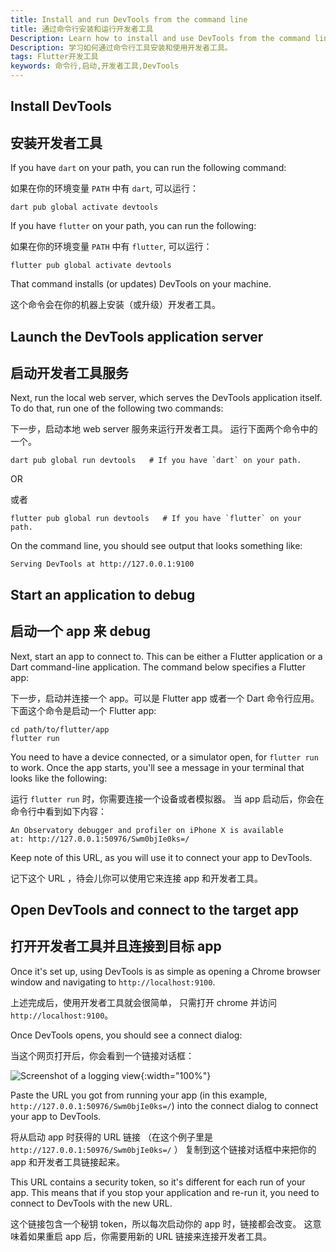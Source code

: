 ```yaml
---
title: Install and run DevTools from the command line
title: 通过命令行安装和运行开发者工具
Description: Learn how to install and use DevTools from the command line.
Description: 学习如何通过命令行工具安装和使用开发者工具。
tags: Flutter开发工具
keywords: 命令行,启动,开发者工具,DevTools
---
```


## Install DevTools

## 安装开发者工具

If you have `dart` on your path,
you can run the following command:

如果在你的环境变量 `PATH` 中有 `dart`, 可以运行：

```
dart pub global activate devtools
```

If you have `flutter` on your path,
you can run the following:

如果在你的环境变量 `PATH` 中有 `flutter`, 可以运行：

```
flutter pub global activate devtools
```

That command installs (or updates) DevTools on your machine.

这个命令会在你的机器上安装（或升级）开发者工具。

## Launch the DevTools application server

## 启动开发者工具服务

Next, run the local web server, which serves the DevTools
application itself. To do that, run one of the following
two commands:

下一步，启动本地 web server 服务来运行开发者工具。
运行下面两个命令中的一个。

```
dart pub global run devtools   # If you have `dart` on your path.
```

OR

或者

```
flutter pub global run devtools   # If you have `flutter` on your path.
```

On the command line, you should see output that looks something like:

```
Serving DevTools at http://127.0.0.1:9100
```

## Start an application to debug

## 启动一个 app 来 debug

Next, start an app to connect to.
This can be either a Flutter application
or a Dart command-line application.
The command below specifies a Flutter app:

下一步，启动并连接一个 app。可以是 Flutter app 或者一个 Dart 命令行应用。
下面这个命令是启动一个 Flutter app:

```
cd path/to/flutter/app
flutter run
```

You need to have a device connected, or a simulator open,
for `flutter run` to work. Once the app starts, you'll see a
message in your terminal that looks like the following:

运行 `flutter run` 时，你需要连接一个设备或者模拟器。
当 app 启动后，你会在命令行中看到如下内容：

```
An Observatory debugger and profiler on iPhone X is available
at: http://127.0.0.1:50976/Swm0bjIe0ks=/
```

Keep note of this URL,
as you will use it to connect your app to DevTools.

记下这个 URL ，待会儿你可以使用它来连接 app 和开发者工具。

## Open DevTools and connect to the target app

## 打开开发者工具并且连接到目标 app

Once it's set up, using DevTools is as simple as opening a
Chrome browser window and navigating to `http://localhost:9100`.

上述完成后，使用开发者工具就会很简单，
只需打开 chrome 并访问 `http://localhost:9100`。

Once DevTools opens, you should see a connect dialog:

当这个网页打开后，你会看到一个链接对话框：

![Screenshot of a logging view]({{site.url}}/assets/images/docs/tools/devtools/connect_dialog.png){:width="100%"}

Paste the URL you got from running your app (in this example,
`http://127.0.0.1:50976/Swm0bjIe0ks=/`) into the connect dialog
to connect your app to DevTools.

将从启动 app 时获得的 URL 链接
（在这个例子里是 `http://127.0.0.1:50976/Swm0bjIe0ks=/` ）
复制到这个链接对话框中来把你的 app 和开发者工具链接起来。

This URL contains a security token, so it's different
for each run of your app. This means that if you stop your
application and re-run it, you need to connect to DevTools
with the new URL.

这个链接包含一个秘钥 token，所以每次启动你的 app 时，链接都会改变。
这意味着如果重启 app 后，你需要用新的 URL 链接来连接开发者工具。
